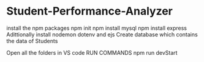 # Student-Performance-Analyzer



install the npm packages
npm init
npm install mysql
npm install express
Adittionally install nodemon dotenv and ejs
Create database which contains the data of Students

Open all the folders in VS code 
RUN COMMANDS
npm run devStart

